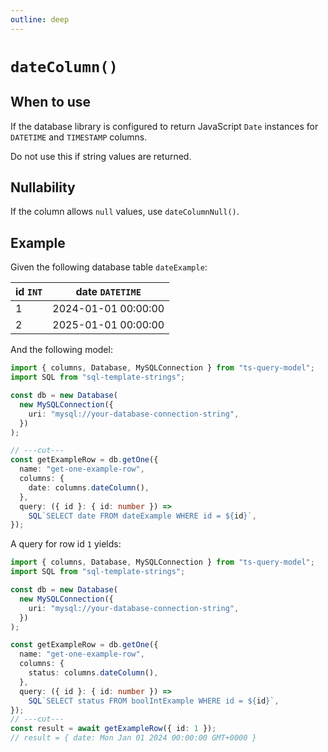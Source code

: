 ```yaml
---
outline: deep
---
```


# `dateColumn()`

## When to use

If the database library is configured to return JavaScript `Date` instances
for `DATETIME` and `TIMESTAMP` columns.

Do not use this if string values are returned.

## Nullability

If the column allows `null` values, use `dateColumnNull()`.

## Example

Given the following database table `dateExample`:

| id `INT` | date `DATETIME`     |
| -------- | ------------------- |
| 1        | 2024-01-01 00:00:00 |
| 2        | 2025-01-01 00:00:00 |

And the following model:

```ts twoslash
import { columns, Database, MySQLConnection } from "ts-query-model";
import SQL from "sql-template-strings";

const db = new Database(
  new MySQLConnection({
    uri: "mysql://your-database-connection-string",
  })
);

// ---cut---
const getExampleRow = db.getOne({
  name: "get-one-example-row",
  columns: {
    date: columns.dateColumn(),
  },
  query: ({ id }: { id: number }) =>
    SQL`SELECT date FROM dateExample WHERE id = ${id}`,
});
```

A query for row id `1` yields:

```ts twoslash
import { columns, Database, MySQLConnection } from "ts-query-model";
import SQL from "sql-template-strings";

const db = new Database(
  new MySQLConnection({
    uri: "mysql://your-database-connection-string",
  })
);

const getExampleRow = db.getOne({
  name: "get-one-example-row",
  columns: {
    status: columns.dateColumn(),
  },
  query: ({ id }: { id: number }) =>
    SQL`SELECT status FROM boolIntExample WHERE id = ${id}`,
});
// ---cut---
const result = await getExampleRow({ id: 1 });
// result = { date: Mon Jan 01 2024 00:00:00 GMT+0000 }
```
